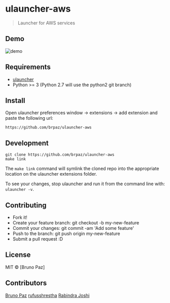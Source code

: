 # ulauncher-aws

> Launcher for AWS services

## Demo

![demo](demo.gif)

## Requirements

- [ulauncher](https://ulauncher.io/)
- Python >= 3 (Python 2.7 will use the python2 git branch)

## Install

Open ulauncher preferences window -> extensions -> add extension and paste the following url:

`https://github.com/brpaz/ulauncher-aws`

## Development

```
git clone https://github.com/brpaz/ulauncher-aws
make link
```

The `make link` command will symlink the cloned repo into the appropriate location on the ulauncher extensions folder.

To see your changes, stop ulauncher and run it from the command line with: `ulauncher -v`.

## Contributing

- Fork it!
- Create your feature branch: git checkout -b my-new-feature
- Commit your changes: git commit -am 'Add some feature'
- Push to the branch: git push origin my-new-feature
- Submit a pull request :D

## License

MIT &copy; [Bruno Paz]

## Contributors

[Bruno Paz](https://github.com/brpaz)
[rufusshrestha](https://github.com/rufusshrestha)
[Rabindra Joshi](https://github.com/therj)
